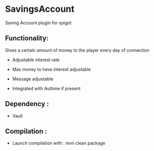# SavingsAccount

Saving Account plugin for spigot

## Functionality:

Gives a certain amount of money to the player every day of connection

* Adjustable interest rate

* Max money to have interest adjustable 

* Message adjustable

* Integrated with Authme if present

## Dependency :

* Vault

## Compilation :

* Launch compilation with : mvn clean package
